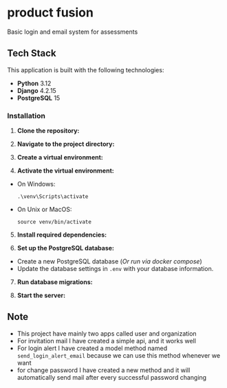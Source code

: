 # product fusion

Basic login and email system for assessments
## Tech Stack

This application is built with the following technologies:

- **Python** 3.12
- **Django** 4.2.15
- **PostgreSQL** 15


### Installation
1. **Clone the repository:**

2. **Navigate to the project directory:**

3. **Create a virtual environment:**

4. **Activate the virtual environment:**
- On Windows:
  ```
  .\venv\Scripts\activate
  ```
- On Unix or MacOS:
  ```
  source venv/bin/activate
  ```

5. **Install required dependencies:**

6. **Set up the PostgreSQL database:**
- Create a new PostgreSQL database (*Or run via docker compose*)
- Update the database settings in `.env` with your database information.

7. **Run database migrations:**

8. **Start the server:**


## Note

- This project have mainly two apps called user and organization
- For invitation mail I have created a simple api, and it works well
- For login alert I have created a model method named `send_login_alert_email` because we can use this method whenever we want
- for change password I have created a new method and it will automatically send mail after every successful password changing 
